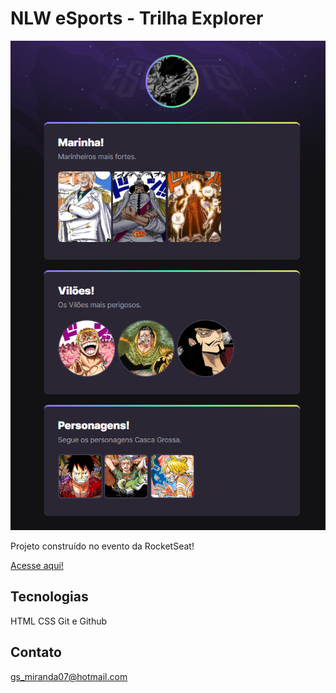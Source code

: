# NLW eSports - Trilha Explorer

![preview](./.github/git.png)

Projeto construído no evento da RocketSeat!

[Acesse aqui!](https://gabrielsm12.github.io/nlw)

## Tecnologias
 HTML
 CSS 
 Git e Github

 ## Contato
 gs_miranda07@hotmail.com